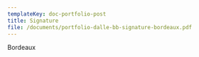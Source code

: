 ```yaml
---
templateKey: doc-portfolio-post
title: Signature
file: /documents/portfolio-dalle-bb-signature-bordeaux.pdf
---
```

B﻿ordeaux